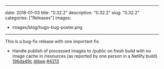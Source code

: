 
---
date: 2018-01-03
title: "0.32.2"
description: "0.32.2"
slug: "0.32.2"
categories: ["Releases"]
images:
- images/blog/hugo-bug-poster.png

---

	

This is a bug-fix release with one important fix.


* Handle publish of processed images to /public on fresh build with no image cache in /resources (as reported by one person in a Netlify build) [196da49c](https://github.com/gohugoio/hugo/commit/196da49c9d906fbae6d389fdd32b80c27cb38de4) [@bep](https://github.com/bep) [#4213](https://github.com/gohugoio/hugo/issues/4213)






